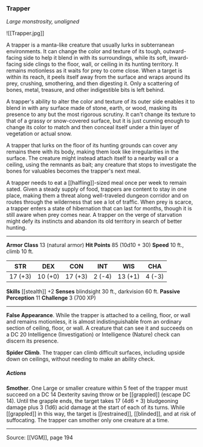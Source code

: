 ### Trapper
_Large monstrosity, unaligned_

![[Trapper.jpg]]

A trapper is a manta-like creature that usually lurks in subterranean environments. It can change the color and texture of its tough, outward-facing side to help it blend in with its surroundings, while its soft, inward-facing side clings to the floor, wall, or ceiling in its hunting territory. It remains motionless as it waits for prey to come close. When a target is within its reach, it peels itself away from the surface and wraps around its prey, crushing, smothering, and then digesting it. Only a scattering of bones, metal, treasure, and other indigestible bits is left behind.

A trapper's ability to alter the color and texture of its outer side enables it to blend in with any surface made of stone, earth, or wood, masking its presence to any but the most rigorous scrutiny. It can't change its texture to that of a grassy or snow-covered surface, but it is just cunning enough to change its color to match and then conceal itself under a thin layer of vegetation or actual snow.

A trapper that lurks on the floor of its hunting grounds can cover any remains there with its body, making them look like irregularities in the surface. The creature might instead attach itself to a nearby wall or a ceiling, using the remnants as bait; any creature that stops to investigate the bones for valuables becomes the trapper's next meal.

A trapper needs to eat a [[halfling]]-sized meal once per week to remain sated. Given a steady supply of food, trappers are content to stay in one place, making them a threat along well-traveled dungeon corridor and on routes through the wilderness that see a lot of traffic. When prey is scarce, a trapper enters a state of hibernation that can last for months, though it is still aware when prey comes near. A trapper on the verge of starvation might defy its instincts and abandon its old territory in search of better hunting.


---

**Armor Class** 13 (natural armor)
**Hit Points** 85 (10d10 + 30)
**Speed** 10 ft., climb 10 ft.

| STR     | DEX     | CON     | INT     | WIS     | CHA     |
|---------|---------|---------|---------|---------|---------|
| 17 (+3) | 10 (+0) | 17 (+3) | 2 (-4) | 13 (+1) | 4 (-3) |

**Skills** [[stealth]] +2
**Senses** blindsight 30 ft., darkvision 60 ft.
**Passive Perception** 11
**Challenge** 3 (700 XP)

---

**False Appearance**. While the trapper is attached to a ceiling, floor, or wall and remains motionless, it is almost indistinguishable from an ordinary section of ceiling, floor, or wall. A creature that can see it and succeeds on a DC 20 Intelligence (Investigation) or Intelligence (Nature) check can discern its presence.

**Spider Climb**. The trapper can climb difficult surfaces, including upside down on ceilings, without needing to make an ability check.

##### Actions
**Smother**. One Large or smaller creature within 5 feet of the trapper must succeed on a DC 14 Dexterity saving throw or be [[grappled]] (escape DC 14). Until the grapple ends, the target takes 17 (4d6 + 3) bludgeoning damage plus 3 (1d6) acid damage at the start of each of its turns. While [[grappled]] in this way, the target is [[restrained]], [[blinded]], and at risk of suffocating. The trapper can smother only one creature at a time.


---

Source: [[VGM]], page 194
